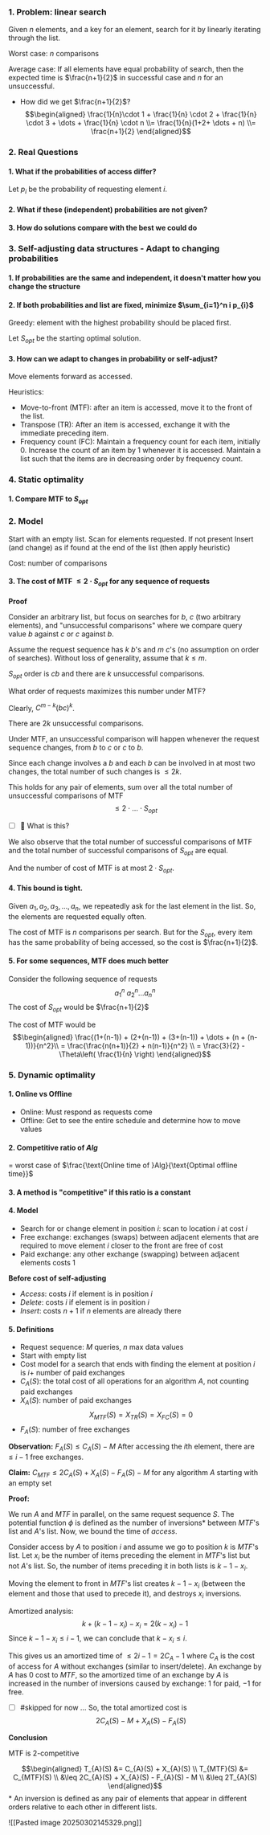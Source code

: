 ### 1. Problem: linear search

Given $n$ elements, and a key for an element, search for it by linearly iterating through the list. 

Worst case: $n$ comparisons 

Average case: If all elements have equal probability of search, then the expected time is $\frac{n+1}{2}$ in successful case and $n$ for an unsuccessful. 

- How did we get $\frac{n+1}{2}$?
$$\begin{aligned}
 \frac{1}{n}\cdot 1 + \frac{1}{n} \cdot 2 + \frac{1}{n} \cdot 3 + \dots + \frac{1}{n} \cdot n \\= \frac{1}{n}(1+2+ \dots + n) \\= \frac{n+1}{2}
\end{aligned}$$

### 2. Real Questions 

#### 1. What if the probabilities of access differ?

Let $p_{i}$ be the probability of requesting element $i$. 

#### 2. What if these (independent) probabilities are not given?

#### 3. How do solutions compare with the best we could do


### 3. Self-adjusting data structures - Adapt to changing probabilities

#### 1. If probabilities are the same and independent, it doesn't matter how you change the structure 

#### 2. If both probabilities and list are fixed, minimize $\sum_{i=1}^n i p_{i}$

Greedy: element with the highest probability should be placed first.

Let $S_{opt}$ be the starting optimal solution.
#### 3. How can we adapt to changes in probability or self-adjust?

Move elements forward as accessed. 

Heuristics: 
- Move-to-front (MTF): after an item is accessed, move it to the front of the list. 
- Transpose (TR): After an item is accessed, exchange it with the immediate preceding item. 
- Frequency count (FC): Maintain a frequency count for each item, initially $0$. Increase the count of an item by $1$ whenever it is accessed. Maintain a list such that the items are in decreasing order by frequency count. 

### 4. Static optimality 

#### 1. Compare MTF to $S_{opt}$

### 2. Model 

Start with an empty list.
Scan for elements requested. If not present
    Insert (and change) as if found at the end of the list (then apply heuristic)

Cost: number of comparisons 
#### 3. The cost of MTF $\leq 2\cdot S_{opt}$ for any sequence of requests

**Proof**

Consider an arbitrary list, but focus on searches for $b$, $c$ (two arbitrary elements), and "unsuccessful comparisons" where we compare query value $b$ against $c$ or $c$ against $b$. 

Assume the request sequence has $k$ $b$'s and $m$ $c$'s (no assumption on order of searches). Without loss of generality, assume that $k \leq m$. 

$S_{opt}$ order is $c b$ and there are $k$ unsuccessful comparisons. 

What order of requests maximizes this number under MTF?

Clearly, $C^{m-k}(bc)^k$.

There are $2k$ unsuccessful comparisons. 

Under MTF, an unsuccessful comparison will happen whenever the request sequence changes, from $b$ to $c$ or $c$ to $b$. 

Since each change involves a $b$ and each $b$ can be involved in at most two changes, the total number of such changes is $\leq 2k$. 

This holds for any pair of elements, sum over all the total number of unsuccessful comparisons of MTF
$$\leq 2 \cdot \dots \cdot S_{opt}$$
- [ ] 🔼 What is this?

We also observe that the total number of successful comparisons of MTF and the total number of successful comparisons of $S_{opt}$ are equal. 

And the number of cost of MTF is at most $2 \cdot S_{opt}$. 

#### 4. This bound is tight. 

Given $a_{1}, a_{2}, a_{3}, \dots , a_{n}$, we repeatedly ask for the last element in the list. So, the elements are requested equally often. 

The cost of MTF is $n$ comparisons per search. But for the $S_{opt}$, every item has the same probability of being accessed, so the cost is $\frac{n+1}{2}$. 

#### 5. For some sequences, MTF does much better 

Consider the following sequence of requests
$$a_{1}^n \ a_{2}^n \dots a_{n}^n$$
The cost of $S_{opt}$ would be $\frac{n+1}{2}$ 

The cost of MTF would be 
$$\begin{aligned}
\frac{(1+(n-1)) + (2+(n-1)) + (3+(n-1)) + \dots + (n + (n-1))}{n^2}\\
= \frac{\frac{n(n+1)}{2} + n(n-1)}{n^2} \\
= \frac{3}{2} - \Theta\left( \frac{1}{n} \right)
 \end{aligned}$$
  
### 5. Dynamic optimality

#### 1. Online vs Offline 

- Online: Must respond as requests come
- Offline: Get to see the entire schedule and determine how to move values 

#### 2. Competitive ratio of $Alg$

$=$ worst case of $\frac{\text{Online time of }Alg}{\text{Optimal offline time}}$

#### 3. A method is "competitive" if this ratio is a constant

#### 4. Model 

- Search for or change element in position $i$: scan to location $i$ at cost $i$
- Free exchange: exchanges (swaps) between adjacent elements that are required to move element $i$ closer to the front are free of cost
- Paid exchange: any other exchange (swapping) between adjacent elements costs $1$

**Before cost of self-adjusting**
- $Access$: costs $i$ if element is in position $i$
- $Delete$: costs $i$ if element is in position $i$
- $Insert$: costs $n+1$ if $n$ elements are already there 

#### 5. Definitions

- Request sequence: $M$ queries, $n$ max data values
- Start with empty list 
- Cost model for a search that ends with finding the element at position $i$ is $i +$ number of paid exchanges
- $C_{A}(S)$: the total cost of all operations for an algorithm $A$, not counting paid exchanges 
- $X_{A}(S)$: number of paid exchanges 
$$X_{MTF}(S) = X_{TR}(S) = X_{FC}(S) = 0$$
- $F_{A}(S)$: number of free exchanges

**Observation:** $F_{A}(S) \leq C_{A}(S) - M$
After accessing the $i$th element,  there are $\leq i - 1$ free exchanges. 

**Claim:** $C_{MTF} \leq 2 C_{A}(S) + X_{A}(S) - F_{A}(S) - M$ for any algorithm $A$ starting with an empty set

**Proof:** 

We run $A$ and $MTF$ in parallel, on the same request sequence $S$. The potential function $\phi$ is defined as the number of inversions* between $MTF$'s list and $A$'s list. Now, we bound the time of $access$. 

Consider access by $A$ to position $i$ and assume we go to position $k$ is $MTF$'s list. Let $x_{i}$ be the number of items preceding the element in $MTF$'s list but not $A$'s list. So, the number of items preceding it in both lists is $k-1 - x_{i}$.

Moving the element to front in $MTF$'s list creates $k - 1 - x_{i}$ (between the element and those that used to precede it), and destroys $x_{i}$ inversions. 


Amortized analysis: 
$$k + (k-1-x_{i}) - x_{i} = 2(k-x_{i}) - 1$$
Since $k-1-x_{i} \leq i-1$, we can conclude that $k-x_{i} \leq i$. 

This gives us an amortized time of $\leq 2i - 1 = 2C_{A} - 1$ where $C_{A}$ is the cost of access for $A$ without exchanges (similar to insert/delete). An exchange by $A$ has $0$ cost to $MTF$, so the amortized time of an exchange by $A$ is increased in the number of inversions caused by exchange: $1$ for paid, $-1$ for free. 
- [ ] #skipped for now ...
So, the total amortized cost is 
$$2C_{A}(S) - M + X_{A}(S) - F_{A}(S)$$

**Conclusion**

MTF is $2$-competitive 

$$\begin{aligned}
T_{A}(S) &= C_{A}(S) + X_{A}(S) \\
T_{MTF}(S) &= C_{MTF}(S) \\
&\leq 2C_{A}(S) + X_{A}(S) - F_{A}(S) - M \\
&\leq 2T_{A}(S)
\end{aligned}$$
\* An inversion is defined as any pair of elements that appear in different orders relative to each other in different lists.  

![[Pasted image 20250302145329.png]]
